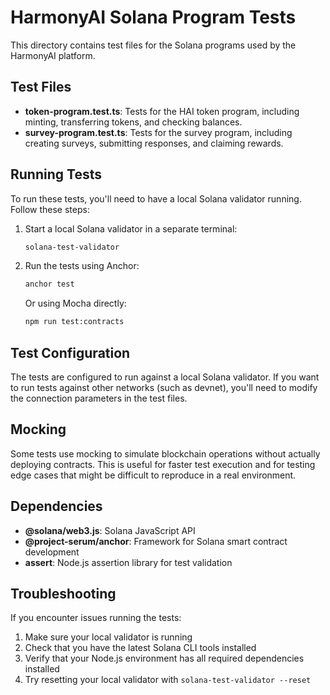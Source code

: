 # HarmonyAI Solana Program Tests

This directory contains test files for the Solana programs used by the HarmonyAI platform.

## Test Files

- **token-program.test.ts**: Tests for the HAI token program, including minting, transferring tokens, and checking balances.
- **survey-program.test.ts**: Tests for the survey program, including creating surveys, submitting responses, and claiming rewards.

## Running Tests

To run these tests, you'll need to have a local Solana validator running. Follow these steps:

1. Start a local Solana validator in a separate terminal:
   ```bash
   solana-test-validator
   ```

2. Run the tests using Anchor:
   ```bash
   anchor test
   ```

   Or using Mocha directly:
   ```bash
   npm run test:contracts
   ```

## Test Configuration

The tests are configured to run against a local Solana validator. If you want to run tests against other networks (such as devnet), you'll need to modify the connection parameters in the test files.

## Mocking

Some tests use mocking to simulate blockchain operations without actually deploying contracts. This is useful for faster test execution and for testing edge cases that might be difficult to reproduce in a real environment.

## Dependencies

- **@solana/web3.js**: Solana JavaScript API
- **@project-serum/anchor**: Framework for Solana smart contract development
- **assert**: Node.js assertion library for test validation

## Troubleshooting

If you encounter issues running the tests:

1. Make sure your local validator is running
2. Check that you have the latest Solana CLI tools installed
3. Verify that your Node.js environment has all required dependencies installed
4. Try resetting your local validator with `solana-test-validator --reset`
